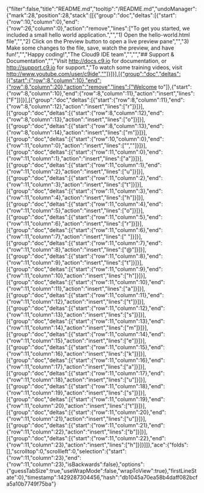 {"filter":false,"title":"README.md","tooltip":"/README.md","undoManager":{"mark":28,"position":28,"stack":[[{"group":"doc","deltas":[{"start":{"row":10,"column":0},"end":{"row":26,"column":0},"action":"remove","lines":["To get you started, we included a small hello world application.","","1) Open the hello-world.html file","","2) Click on the Preview button to open a live preview pane","","3) Make some changes to the file, save, watch the preview, and have fun!","","Happy coding!","The Cloud9 IDE team","","","## Support & Documentation","","Visit http://docs.c9.io for documentation, or http://support.c9.io for support.","To watch some training videos, visit http://www.youtube.com/user/c9ide",""]}]}],[{"group":"doc","deltas":[{"start":{"row":8,"column":10},"end":{"row":8,"column":20},"action":"remove","lines":["Welcome to"]},{"start":{"row":8,"column":10},"end":{"row":8,"column":11},"action":"insert","lines":["F"]}]}],[{"group":"doc","deltas":[{"start":{"row":8,"column":11},"end":{"row":8,"column":12},"action":"insert","lines":["r"]}]}],[{"group":"doc","deltas":[{"start":{"row":8,"column":12},"end":{"row":8,"column":13},"action":"insert","lines":["o"]}]}],[{"group":"doc","deltas":[{"start":{"row":8,"column":13},"end":{"row":8,"column":14},"action":"insert","lines":["m"]}]}],[{"group":"doc","deltas":[{"start":{"row":10,"column":0},"end":{"row":11,"column":0},"action":"insert","lines":["",""]}]}],[{"group":"doc","deltas":[{"start":{"row":11,"column":0},"end":{"row":11,"column":1},"action":"insert","lines":["a"]}]}],[{"group":"doc","deltas":[{"start":{"row":11,"column":1},"end":{"row":11,"column":2},"action":"insert","lines":["u"]}]}],[{"group":"doc","deltas":[{"start":{"row":11,"column":2},"end":{"row":11,"column":3},"action":"insert","lines":["t"]}]}],[{"group":"doc","deltas":[{"start":{"row":11,"column":3},"end":{"row":11,"column":4},"action":"insert","lines":["h"]}]}],[{"group":"doc","deltas":[{"start":{"row":11,"column":4},"end":{"row":11,"column":5},"action":"insert","lines":["o"]}]}],[{"group":"doc","deltas":[{"start":{"row":11,"column":5},"end":{"row":11,"column":6},"action":"insert","lines":["r"]}]}],[{"group":"doc","deltas":[{"start":{"row":11,"column":6},"end":{"row":11,"column":7},"action":"insert","lines":[" "]}]}],[{"group":"doc","deltas":[{"start":{"row":11,"column":7},"end":{"row":11,"column":8},"action":"insert","lines":["@"]}]}],[{"group":"doc","deltas":[{"start":{"row":11,"column":8},"end":{"row":11,"column":9},"action":"insert","lines":["t"]}]}],[{"group":"doc","deltas":[{"start":{"row":11,"column":9},"end":{"row":11,"column":10},"action":"insert","lines":["h"]}]}],[{"group":"doc","deltas":[{"start":{"row":11,"column":10},"end":{"row":11,"column":11},"action":"insert","lines":["a"]}]}],[{"group":"doc","deltas":[{"start":{"row":11,"column":11},"end":{"row":11,"column":12},"action":"insert","lines":["t"]}]}],[{"group":"doc","deltas":[{"start":{"row":11,"column":12},"end":{"row":11,"column":13},"action":"insert","lines":["s"]}]}],[{"group":"doc","deltas":[{"start":{"row":11,"column":13},"end":{"row":11,"column":14},"action":"insert","lines":["m"]}]}],[{"group":"doc","deltas":[{"start":{"row":11,"column":14},"end":{"row":11,"column":15},"action":"insert","lines":["e"]}]}],[{"group":"doc","deltas":[{"start":{"row":11,"column":15},"end":{"row":11,"column":16},"action":"insert","lines":["k"]}]}],[{"group":"doc","deltas":[{"start":{"row":11,"column":16},"end":{"row":11,"column":17},"action":"insert","lines":["a"]}]}],[{"group":"doc","deltas":[{"start":{"row":11,"column":17},"end":{"row":11,"column":18},"action":"insert","lines":["u"]}]}],[{"group":"doc","deltas":[{"start":{"row":11,"column":18},"end":{"row":11,"column":19},"action":"insert","lines":["s"]}]}],[{"group":"doc","deltas":[{"start":{"row":11,"column":19},"end":{"row":11,"column":20},"action":"insert","lines":["t"]}]}],[{"group":"doc","deltas":[{"start":{"row":11,"column":20},"end":{"row":11,"column":21},"action":"insert","lines":["u"]}]}],[{"group":"doc","deltas":[{"start":{"row":11,"column":21},"end":{"row":11,"column":22},"action":"insert","lines":["b"]}]}],[{"group":"doc","deltas":[{"start":{"row":11,"column":22},"end":{"row":11,"column":23},"action":"insert","lines":["h"]}]}]]},"ace":{"folds":[],"scrolltop":0,"scrollleft":0,"selection":{"start":{"row":11,"column":23},"end":{"row":11,"column":23},"isBackwards":false},"options":{"guessTabSize":true,"useWrapMode":false,"wrapToView":true},"firstLineState":0},"timestamp":1429287304456,"hash":"db1045a70ea58b4daff082bcfa5a10b7749f75ba"}